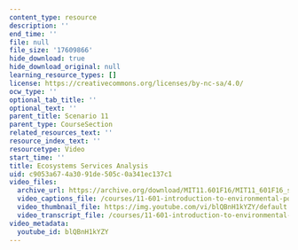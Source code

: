 ```yaml
---
content_type: resource
description: ''
end_time: ''
file: null
file_size: '17609866'
hide_download: true
hide_download_original: null
learning_resource_types: []
license: https://creativecommons.org/licenses/by-nc-sa/4.0/
ocw_type: ''
optional_tab_title: ''
optional_text: ''
parent_title: Scenario 11
parent_type: CourseSection
related_resources_text: ''
resource_index_text: ''
resourcetype: Video
start_time: ''
title: Ecosystems Services Analysis
uid: c9053a67-4a30-91de-505c-0a341ec137c1
video_files:
  archive_url: https://archive.org/download/MIT11.601F16/MIT11_601F16_s11_300k.mp4
  video_captions_file: /courses/11-601-introduction-to-environmental-policy-and-planning-fall-2016/a274b73478df5ffb9a0bd481e7f662f4_blQBnH1kYZY.vtt
  video_thumbnail_file: https://img.youtube.com/vi/blQBnH1kYZY/default.jpg
  video_transcript_file: /courses/11-601-introduction-to-environmental-policy-and-planning-fall-2016/f0bb5246ac4c38e07b278963492c6145_blQBnH1kYZY.pdf
video_metadata:
  youtube_id: blQBnH1kYZY
---
```

